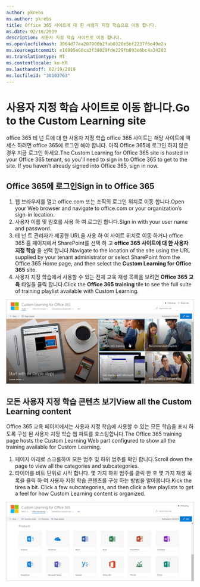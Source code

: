 ```yaml
---
author: pkrebs
ms.author: pkrebs
title: Office 365 사이트에 대 한 사용자 지정 학습으로 이동 합니다.
ms.date: 02/18/2019
description: 사용자 지정 학습 사이트로 이동 합니다.
ms.openlocfilehash: 3964d77ea207000b2fab0320e5bf2237f6e49e2a
ms.sourcegitcommit: e10085e60ca3f38029fde229fb093e6bc4a34203
ms.translationtype: MT
ms.contentlocale: ko-KR
ms.lasthandoff: 02/19/2019
ms.locfileid: "30103763"
---
```

# <a name="go-to-the-custom-learning-site"></a><span data-ttu-id="753a6-103">사용자 지정 학습 사이트로 이동 합니다.</span><span class="sxs-lookup"><span data-stu-id="753a6-103">Go to the Custom Learning site</span></span>

<span data-ttu-id="753a6-p101">office 365 테 넌 트에 대 한 사용자 지정 학습 office 365 사이트는 해당 사이트에 액세스 하려면 office 365에 로그인 해야 합니다. 아직 Office 365에 로그인 하지 않은 경우 지금 로그인 하세요.</span><span class="sxs-lookup"><span data-stu-id="753a6-p101">The Custom Learning for Office 365 site is hosted in your Office 365 tenant, so you'll need to sign in to Office 365 to get to the site. If you haven’t already signed into Office 365, sign in now.</span></span> 

## <a name="sign-in-to-office-365"></a><span data-ttu-id="753a6-106">Office 365에 로그인</span><span class="sxs-lookup"><span data-stu-id="753a6-106">Sign in to Office 365</span></span> 

1.  <span data-ttu-id="753a6-107">웹 브라우저를 열고 office.com 또는 조직의 로그인 위치로 이동 합니다.</span><span class="sxs-lookup"><span data-stu-id="753a6-107">Open your Web browser and navigate to office.com or your organization’s sign-in location.</span></span> 
2.  <span data-ttu-id="753a6-108">사용자 이름 및 암호를 사용 하 여 로그인 합니다.</span><span class="sxs-lookup"><span data-stu-id="753a6-108">Sign in with your user name and password.</span></span>
3.  <span data-ttu-id="753a6-109">테 넌 트 관리자가 제공한 URL을 사용 하 여 사이트 위치로 이동 하거나 office 365 홈 페이지에서 SharePoint를 선택 하 고 **office 365 사이트에 대 한 사용자 지정 학습** 을 선택 합니다.</span><span class="sxs-lookup"><span data-stu-id="753a6-109">Navigate to the location of the site using the URL supplied by your tenant administrator or select SharePoint from the Office 365 Home page, and then select the **Custom Learning for Office 365** site.</span></span> 
5. <span data-ttu-id="753a6-110">사용자 지정 학습에서 사용할 수 있는 전체 교육 재생 목록을 보려면 **Office 365 교육** 타일을 클릭 합니다.</span><span class="sxs-lookup"><span data-stu-id="753a6-110">Click the **Office 365 training** tile to see the full suite of training playlist available with Custom Learning.</span></span> 

![cg-goto-.png](media/cg-goto.png)

## <a name="view-all-the-custom-learning-content"></a><span data-ttu-id="753a6-112">모든 사용자 지정 학습 콘텐츠 보기</span><span class="sxs-lookup"><span data-stu-id="753a6-112">View all the Custom Learning content</span></span>
<span data-ttu-id="753a6-113">Office 365 교육 페이지에서는 사용자 지정 학습에 사용할 수 있는 모든 학습을 표시 하도록 구성 된 사용자 지정 학습 웹 파트를 호스팅합니다.</span><span class="sxs-lookup"><span data-stu-id="753a6-113">The Office 365 training page hosts the Custom Learning Web part configured to show all the training available for Custom Learning.</span></span> 

1. <span data-ttu-id="753a6-114">페이지 아래로 스크롤하여 모든 범주 및 하위 범주를 확인 합니다.</span><span class="sxs-lookup"><span data-stu-id="753a6-114">Scroll down the page to view all the categories and subcategories.</span></span>
2. <span data-ttu-id="753a6-p102">타이어를 비트 단위로 시작 합니다. 몇 가지 하위 범주를 클릭 한 후 몇 가지 재생 목록을 클릭 하 여 사용자 지정 학습 콘텐츠를 구성 하는 방법을 알아봅니다.</span><span class="sxs-lookup"><span data-stu-id="753a6-p102">Kick the tires a bit. Click a few subcategories, and then click a few playlists to get a feel for how Custom Learning content is organized.</span></span> 

![cg-gotoall-.png](media/cg-gotoall.png)

